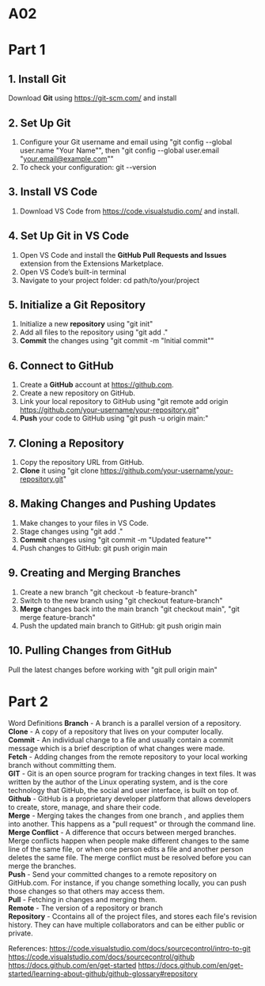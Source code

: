 # A02
# Part 1
## 1. Install Git
Download **Git** using https://git-scm.com/ and install
   
## 2. Set Up Git
1. Configure your Git username and email using "git config --global user.name "Your Name"", then "git config --global user.email "your.email@example.com""
2. To check your configuration: git --version

## 3. Install VS Code
1. Download VS Code from https://code.visualstudio.com/ and install.
   
## 4. Set Up Git in VS Code
1. Open VS Code and install the **GitHub Pull Requests and Issues** extension from the Extensions Marketplace.
2. Open VS Code’s built-in terminal
3. Navigate to your project folder: cd path/to/your/project

## 5. Initialize a Git Repository
1. Initialize a new **repository** using "git init"
2. Add all files to the repository using "git add ."
3. **Commit** the changes using "git commit -m "Initial commit""

## 6. Connect to GitHub
1. Create a **GitHub** account at https://github.com.
2. Create a new repository on GitHub.
3. Link your local repository to GitHub using "git remote add origin https://github.com/your-username/your-repository.git"
4. **Push** your code to GitHub using "git push -u origin main:"

## 7. Cloning a Repository
1. Copy the repository URL from GitHub.
2. **Clone** it using "git clone https://github.com/your-username/your-repository.git"

## 8. Making Changes and Pushing Updates
1. Make changes to your files in VS Code.
2. Stage changes using "git add ."
3. **Commit** changes using "git commit -m "Updated feature""
4. Push changes to GitHub: git push origin main

## 9. Creating and Merging Branches
1. Create a new branch "git checkout -b feature-branch"
2. Switch to the new branch using "git checkout feature-branch"
3. **Merge** changes back into the main branch "git checkout main", "git merge feature-branch"
4. Push the updated main branch to GitHub: git push origin main

## 10. Pulling Changes from GitHub
Pull the latest changes before working with "git pull origin main"


# Part 2
Word Definitions
**Branch** - A branch is a parallel version of a repository. 
**Clone** - A copy of a repository that lives on your computer locally.\
**Commit** - An individual change to a file and usually contain a commit message which is a brief description of what changes were made.\
**Fetch** - Adding changes from the remote repository to your local working branch without committing them.\
**GIT** - Git is an open source program for tracking changes in text files. It was written by the author of the Linux operating system, and is the core technology that GitHub, the social and user interface, is built on top of.\
**Github** - GitHub is a proprietary developer platform that allows developers to create, store, manage, and share their code.\
**Merge** - Merging takes the changes from one branch , and applies them into another. This happens as a "pull request" or through the command line.
**Merge Conflict** - A difference that occurs between merged branches. Merge conflicts happen when people make different changes to the same line of the same file, or when one person edits a file and another person deletes the same file. The merge conflict must be resolved before you can merge the branches.\
**Push** - Send your committed changes to a remote repository on GitHub.com. For instance, if you change something locally, you can push those changes so that others may access them.\
**Pull** - Fetching in changes and merging them.\
**Remote** - The version of a repository or branch \
**Repository** - Ccontains all of the project files, and stores each file's revision history. They can have multiple collaborators and can be either public or private.

References:
https://code.visualstudio.com/docs/sourcecontrol/intro-to-git
https://code.visualstudio.com/docs/sourcecontrol/github
https://docs.github.com/en/get-started
https://docs.github.com/en/get-started/learning-about-github/github-glossary#repository
